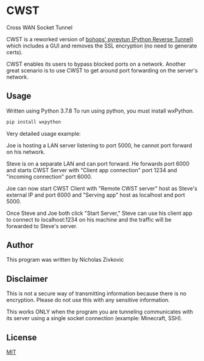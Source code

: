 # CWST
Cross WAN Socket Tunnel

CWST is a reworked version of [bohops' pyrevtun (Python Reverse Tunnel)](https://github.com/bohops/pyrevtun) which includes a GUI and removes the SSL encryption (no need to generate certs). 

CWST enables its users to bypass blocked ports on a network.  Another great scenario is to use CWST to get around port forwarding on the server's network.

## Usage
Written using Python 3.7.8  To run using python, you must install wxPython.

```bash
pip install wxpython
```

Very detailed usage example:

Joe is hosting a LAN server listening to port 5000, he cannot port forward on his network.

Steve is on a separate LAN and can port forward.  He forwards port 6000 and starts CWST Server with "Client app connection" port 1234 and "incoming connection" port 6000.

Joe can now start CWST Client with "Remote CWST server" host as Steve's external IP and port 6000 and "Serving app" host as localhost and port 5000.

Once Steve and Joe both click "Start Server," Steve can use his client app to connect to localhost:1234 on his machine and the traffic will be forwarded to Steve's server.

## Author
This program was written by Nicholas Zivkovic

## Disclaimer
This is not a secure way of transmitting information because there is no encryption.  Please do not use this with any sensitive information.

This works ONLY when the program you are tunneling communicates with its server using a single socket connection (example: Minecraft, SSH).

## License
[MIT](https://choosealicense.com/licenses/mit/)
